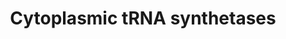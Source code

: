---
annotations:
- type: Pathway Ontology
  value: aminoacyl-tRNA biosynthetic pathway
authors:
- M.Braymer
- MaintBot
- Christine Chichester
- Eweitz
description: ''
last-edited: 2021-05-20
organisms:
- Saccharomyces cerevisiae
redirect_from:
- /index.php/Pathway:WP219
- /instance/WP219
schema-jsonld:
- '@context': https://schema.org/
  '@id': https://wikipathways.github.io/pathways/WP219.html
  '@type': Dataset
  creator:
    '@type': Organization
    name: WikiPathways
  description: ''
  keywords:
  - GlnRS
  - ThrRS
  - ProRS
  - AsnRS
  - TyrRS
  - TrpRS
  - LysRS
  - PheRS beta
  - PheRS alpha
  - GluRS
  - ArgRS
  - SerRS
  - IleRS
  - AspRS
  - AlaRS
  - LeuRS
  - MetRS
  - CysRS
  - GlyRS
  license: CC0
  name: Cytoplasmic tRNA synthetases
seo: CreativeWork
title: Cytoplasmic tRNA synthetases
wpid: WP219
---